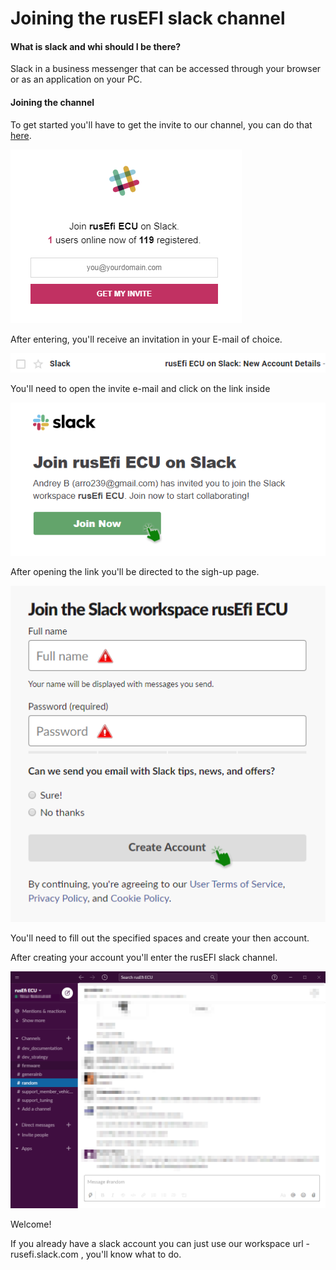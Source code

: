 # Joining the rusEFI slack channel

#### What is slack and whi should I be there?

Slack in a business messenger that can be accessed through your browser or as an application on your PC. 

#### Joining the channel

To get started you'll have to get the invite to our channel, you can do that [here](https://rusefi.com/slack/).

![invite](FAQ/images/HOWTO_join_rusEFI_slack_channel/slack_channel_invite.png) 

After entering, you'll receive an invitation in your E-mail of choice.

![email](FAQ/images/HOWTO_join_rusEFI_slack_channel/slack_invite_email.png)

You'll need to open the invite e-mail and click on the link inside

![link](FAQ/images/HOWTO_join_rusEFI_slack_channel/slack_invite_link.png)

After opening the link you'll be directed to the sigh-up page.

![account](FAQ/images/HOWTO_join_rusEFI_slack_channel/slack_invite_account.png)

You'll need to fill out the specified spaces and create your then account.

After creating your account you'll enter the rusEFI slack channel.

![channel](FAQ/images/HOWTO_join_rusEFI_slack_channel/slack_channel_channel.png)

Welcome!

If you already have a slack account you can just use our workspace url - rusefi.slack.com , you'll know what to do.